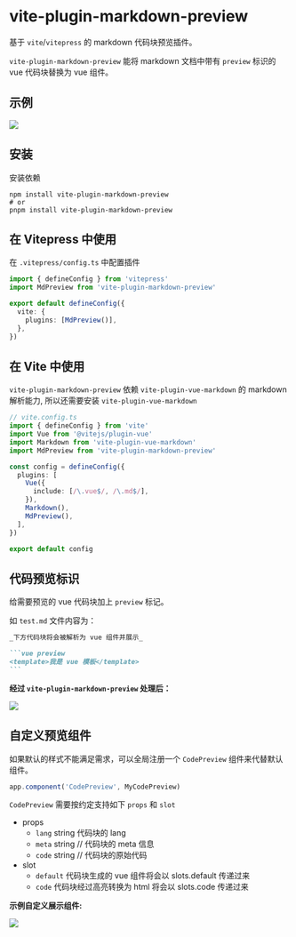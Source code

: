 # vite-plugin-markdown-preview

基于 `vite`/`vitepress` 的 markdown 代码块预览插件。

`vite-plugin-markdown-preview` 能将 markdown 文档中带有 `preview` 标识的 vue 代码块替换为 vue 组件。

## 示例

![](https://markdown-preview.jaskang.vip/1.png)

## 安装

安装依赖

```shell
npm install vite-plugin-markdown-preview
# or
pnpm install vite-plugin-markdown-preview
```

## 在 Vitepress 中使用

在 `.vitepress/config.ts` 中配置插件

```ts
import { defineConfig } from 'vitepress'
import MdPreview from 'vite-plugin-markdown-preview'

export default defineConfig({
  vite: {
    plugins: [MdPreview()],
  },
})
```

## 在 Vite 中使用

`vite-plugin-markdown-preview` 依赖 `vite-plugin-vue-markdown` 的 markdown 解析能力, 所以还需要安装 `vite-plugin-vue-markdown`

```ts
// vite.config.ts
import { defineConfig } from 'vite'
import Vue from '@vitejs/plugin-vue'
import Markdown from 'vite-plugin-vue-markdown'
import MdPreview from 'vite-plugin-markdown-preview'

const config = defineConfig({
  plugins: [
    Vue({
      include: [/\.vue$/, /\.md$/],
    }),
    Markdown(),
    MdPreview(),
  ],
})

export default config
```

## 代码预览标识

给需要预览的 vue 代码块加上 `preview` 标记。

如 `test.md` 文件内容为：

````markdown
_下方代码块将会被解析为 vue 组件并展示_

```vue preview
<template>我是 vue 模板</template>
```
````

**经过 `vite-plugin-markdown-preview` 处理后：**

![](https://markdown-preview.jaskang.vip/2.png)

## 自定义预览组件

如果默认的样式不能满足需求，可以全局注册一个 `CodePreview` 组件来代替默认组件。

```ts
app.component('CodePreview', MyCodePreview)
```

`CodePreview` 需要按约定支持如下 `props` 和 `slot`

- props
  - `lang` string 代码块的 lang
  - `meta` string // 代码块的 meta 信息
  - `code` string // 代码块的原始代码
- slot
  - `default` 代码块生成的 vue 组件将会以 slots.default 传递过来
  - `code` 代码块经过高亮转换为 html 将会以 slots.code 传递过来

**示例自定义展示组件:**

![](https://markdown-preview.jaskang.vip/3.png)
